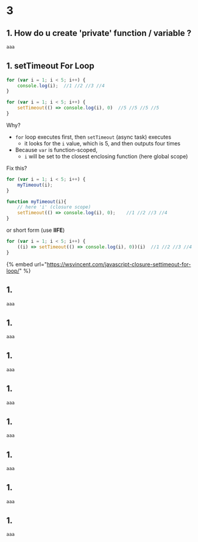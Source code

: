 # 3

## 1. How do u create 'private' function / variable ?

```javascript
aaa
```



## 1. setTimeout For Loop

```javascript
for (var i = 1; i < 5; i++) {
    console.log(i);  //1 //2 //3 //4
}
```

```javascript
for (var i = 1; i < 5; i++) {
    setTimeout(() => console.log(i), 0)  //5 //5 //5 //5
}
```

Why?

* `for` loop executes first, then `setTimeout` \(async task\) executes  
  * it looks for the `i` value, which is 5, and then outputs four times
* Because `var` is function-scoped, 
  * `i` will be set to the closest enclosing function \(here global scope\)

Fix this?

```javascript
for (var i = 1; i < 5; i++) {
    myTimeout(i); 
}

function myTimeout(i){
    // here 'i' (closure scope)
    setTimeout(() => console.log(i), 0);    //1 //2 //3 //4
}
```

or short form \(use **IIFE**\)

```javascript
for (var i = 1; i < 5; i++) {
    ((i) => setTimeout(() => console.log(i), 0))(i)  //1 //2 //3 //4
}
```

{% embed url="https://wsvincent.com/javascript-closure-settimeout-for-loop/" %}

## 1.

```javascript
aaa
```



## 1.

```javascript
aaa
```



## 1.

```javascript
aaa
```



## 1.

```javascript
aaa
```



## 1.

```javascript
aaa
```



## 1.

```javascript
aaa
```



## 1.

```javascript
aaa
```



## 1.

```javascript
aaa
```

